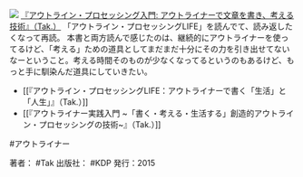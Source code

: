 [![](https://images-fe.ssl-images-amazon.com/images/I/41WikKyn%2BuL._SL160_.jpg)](http://www.amazon.co.jp/exec/obidos/ASIN/B00XCIETIG/choiyaki81-22/ref=nosim)
[『アウトライン・プロセッシング入門: アウトライナーで文章を書き、考える技術』（Tak.）](http://www.amazon.co.jp/exec/obidos/ASIN/B00XCIETIG/choiyaki81-22/ref=nosim)
「アウトライン・プロセッシングLIFE」を読んでて、読み返したくなって再読。
本書と両方読んで感じたのは、継続的にアウトライナーを使ってるけど、「考える」ための道具としてまだまだ十分にその力を引き出せてないなーということ。考える時間そのものが少なくなってるというのもあるけど、もっと手に馴染んだ道具にしていきたい。

- [[『アウトライン・プロセッシングLIFE：アウトライナーで書く「生活」と「人生」』（Tak.）]]
- [[『アウトライナー実践入門 ~「書く・考える・生活する」創造的アウトライン・プロセッシングの技術~』（Tak.）]]

#アウトライナー 

著者： #Tak
出版社： #KDP
発行：2015
